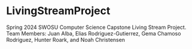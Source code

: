 # LivingStreamProject
Spring 2024 SWOSU Computer Science Capstone Living Stream Project.  Team Members: Juan Alba, Elias Rodriguez-Gutierrez, Gema Chamoso Rodriguez, Hunter Roark, and Noah Christensen
